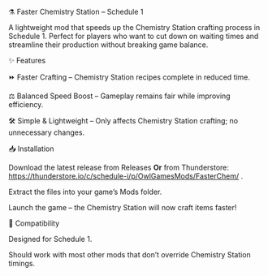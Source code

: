 ⚗️ Faster Chemistry Station – Schedule 1

A lightweight mod that speeds up the Chemistry Station crafting process in Schedule 1. Perfect for players who want to cut down on waiting times and streamline their production without breaking game balance.

✨ Features

⏩ Faster Crafting – Chemistry Station recipes complete in reduced time.

⚖️ Balanced Speed Boost – Gameplay remains fair while improving efficiency.

🛠️ Simple & Lightweight – Only affects Chemistry Station crafting; no unnecessary changes.

📥 Installation

Download the latest release from Releases **Or** from Thunderstore: https://thunderstore.io/c/schedule-i/p/OwlGamesMods/FasterChem/
.

Extract the files into your game’s Mods folder.

Launch the game – the Chemistry Station will now craft items faster!

🧪 Compatibility

Designed for Schedule 1.

Should work with most other mods that don’t override Chemistry Station timings.
